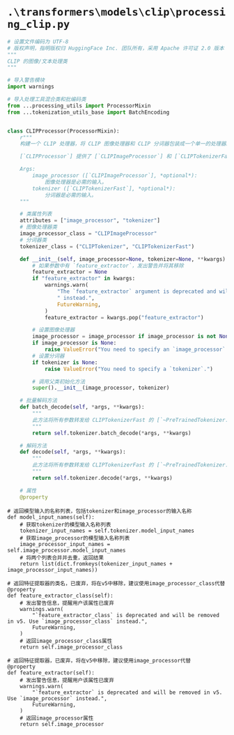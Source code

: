 # `.\transformers\models\clip\processing_clip.py`

```py
# 设置文件编码为 UTF-8
# 版权声明，指明版权归 HuggingFace Inc. 团队所有，采用 Apache 许可证 2.0 版本
"""
CLIP 的图像/文本处理类
"""

# 导入警告模块
import warnings

# 导入处理工具混合类和批编码类
from ...processing_utils import ProcessorMixin
from ...tokenization_utils_base import BatchEncoding


class CLIPProcessor(ProcessorMixin):
    r"""
    构建一个 CLIP 处理器，将 CLIP 图像处理器和 CLIP 分词器包装成一个单一的处理器。

    [`CLIPProcessor`] 提供了 [`CLIPImageProcessor`] 和 [`CLIPTokenizerFast`] 的所有功能。参见 [`~CLIPProcessor.__call__`] 和 [`~CLIPProcessor.decode`] 获取更多信息。

    Args:
        image_processor ([`CLIPImageProcessor`], *optional*):
            图像处理器是必需的输入。
        tokenizer ([`CLIPTokenizerFast`], *optional*):
            分词器是必需的输入。
    """

    # 类属性列表
    attributes = ["image_processor", "tokenizer"]
    # 图像处理器类
    image_processor_class = "CLIPImageProcessor"
    # 分词器类
    tokenizer_class = ("CLIPTokenizer", "CLIPTokenizerFast")

    def __init__(self, image_processor=None, tokenizer=None, **kwargs):
        # 如果参数中有 `feature_extractor`，发出警告并将其移除
        feature_extractor = None
        if "feature_extractor" in kwargs:
            warnings.warn(
                "The `feature_extractor` argument is deprecated and will be removed in v5, use `image_processor`"
                " instead.",
                FutureWarning,
            )
            feature_extractor = kwargs.pop("feature_extractor")

        # 设置图像处理器
        image_processor = image_processor if image_processor is not None else feature_extractor
        if image_processor is None:
            raise ValueError("You need to specify an `image_processor`.")
        # 设置分词器
        if tokenizer is None:
            raise ValueError("You need to specify a `tokenizer`.")

        # 调用父类初始化方法
        super().__init__(image_processor, tokenizer)

    # 批量解码方法
    def batch_decode(self, *args, **kwargs):
        """
        此方法将所有参数转发给 CLIPTokenizerFast 的 [`~PreTrainedTokenizer.batch_decode`]。有关更多信息，请参阅此方法的文档字符串。
        """
        return self.tokenizer.batch_decode(*args, **kwargs)

    # 解码方法
    def decode(self, *args, **kwargs):
        """
        此方法将所有参数转发给 CLIPTokenizerFast 的 [`~PreTrainedTokenizer.decode`]。有关更多信息，请参阅此方法的文档字符串。
        """
        return self.tokenizer.decode(*args, **kwargs)

    # 属性
    @property
```  
    # 返回模型输入的名称列表，包括tokenizer和image_processor的输入名称
    def model_input_names(self):
        # 获取tokenizer的模型输入名称列表
        tokenizer_input_names = self.tokenizer.model_input_names
        # 获取image_processor的模型输入名称列表
        image_processor_input_names = self.image_processor.model_input_names
        # 将两个列表合并并去重，返回结果
        return list(dict.fromkeys(tokenizer_input_names + image_processor_input_names))

    # 返回特征提取器的类名，已废弃，将在v5中移除，建议使用image_processor_class代替
    @property
    def feature_extractor_class(self):
        # 发出警告信息，提醒用户该属性已废弃
        warnings.warn(
            "`feature_extractor_class` is deprecated and will be removed in v5. Use `image_processor_class` instead.",
            FutureWarning,
        )
        # 返回image_processor_class属性
        return self.image_processor_class

    # 返回特征提取器，已废弃，将在v5中移除，建议使用image_processor代替
    @property
    def feature_extractor(self):
        # 发出警告信息，提醒用户该属性已废弃
        warnings.warn(
            "`feature_extractor` is deprecated and will be removed in v5. Use `image_processor` instead.",
            FutureWarning,
        )
        # 返回image_processor属性
        return self.image_processor
```